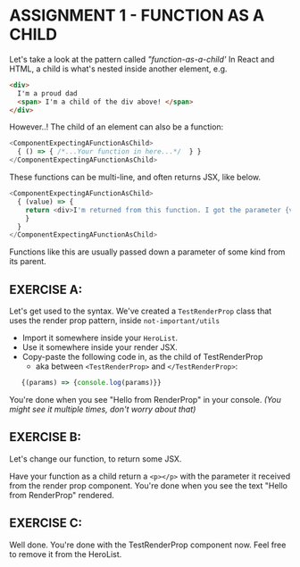 # ASSIGNMENT 1 - FUNCTION AS A CHILD

Let's take a look at the pattern called *"function-as-a-child'*
In React and HTML, a child is what's nested inside another element, e.g.
```html
<div>
  I'm a proud dad
  <span> I'm a child of the div above! </span>
</div>
```
However..! The child of an element can also be a function:
```js
<ComponentExpectingAFunctionAsChild>
  { () => { /*...Your function in here...*/  } }
</ComponentExpectingAFunctionAsChild>
```

These functions can be multi-line, and often returns JSX, like below.
```js
<ComponentExpectingAFunctionAsChild>
  { (value) => {
    return <div>I'm returned from this function. I got the parameter {value} </div>
    }
  }
</ComponentExpectingAFunctionAsChild>
```

Functions like this are usually passed down a parameter of some kind from its parent.

## EXERCISE A:

Let's get used to the syntax.
We've created a `TestRenderProp` class that uses the render prop pattern,
inside `not-important/utils`

 - Import it somewhere inside your `HeroList`.
 - Use it somewhere inside your render JSX.
 - Copy-paste the following code in, as the child of TestRenderProp
    - aka between `<TestRenderProp>` and `</TestRenderProp>`:
 ```js
    {(params) => {console.log(params)}}
 ```

You're done when you see "Hello from RenderProp" in your console.
*(You might see it multiple times, don't worry about that)*


## EXERCISE B:
Let's change our function, to return some JSX.

Have your function as a child return a `<p></p>` with the parameter it received from the
render prop component.
You're done when you see the text "Hello from RenderProp" rendered.

## EXERCISE C:
Well done. You're done with the TestRenderProp component now. Feel free
to remove it from the HeroList.
